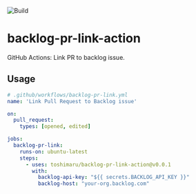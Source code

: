 ![Build](https://github.com/toshimaru/backlog-pr-link-action/workflows/Build/badge.svg)

# backlog-pr-link-action

GitHub Actions: Link PR to backlog issue.

## Usage

```yaml
# .github/workflows/backlog-pr-link.yml
name: 'Link Pull Request to Backlog issue'

on:
  pull_request:
    types: [opened, edited]

jobs:
  backlog-pr-link:
    runs-on: ubuntu-latest
    steps:
      - uses: toshimaru/backlog-pr-link-action@v0.0.1
        with:
          backlog-api-key: "${{ secrets.BACKLOG_API_KEY }}"
          backlog-host: "your-org.backlog.com"
```
